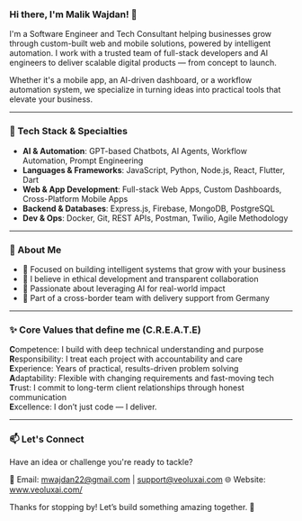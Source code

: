 ### Hi there, I'm Malik Wajdan! 👋

I'm a Software Engineer and Tech Consultant helping businesses grow through custom-built web and mobile solutions, powered by intelligent automation. I work with a trusted team of full-stack developers and AI engineers to deliver scalable digital products — from concept to launch.

Whether it's a mobile app, an AI-driven dashboard, or a workflow automation system, we specialize in turning ideas into practical tools that elevate your business.

---

### 🔧 Tech Stack & Specialties

- **AI & Automation**: GPT-based Chatbots, AI Agents, Workflow Automation, Prompt Engineering
- **Languages & Frameworks**: JavaScript, Python, Node.js, React, Flutter, Dart
- **Web & App Development**: Full-stack Web Apps, Custom Dashboards, Cross-Platform Mobile Apps
- **Backend & Databases**: Express.js, Firebase, MongoDB, PostgreSQL
- **Dev & Ops**: Docker, Git, REST APIs, Postman, Twilio, Agile Methodology

---

### 🌱 About Me

- 🚀 Focused on building intelligent systems that grow with your business
- 🤝 I believe in ethical development and transparent collaboration
- 🧠 Passionate about leveraging AI for real-world impact
- 📍 Part of a cross-border team with delivery support from Germany

---

### ✨ Core Values that define me (C.R.E.A.T.E)

**C**ompetence: I build with deep technical understanding and purpose  
**R**esponsibility: I treat each project with accountability and care  
**E**xperience: Years of practical, results-driven problem solving  
**A**daptability: Flexible with changing requirements and fast-moving tech  
**T**rust: I commit to long-term client relationships through honest communication  
**E**xcellence: I don’t just code — I deliver.

---

### 📫 Let's Connect

Have an idea or challenge you're ready to tackle?

📧 Email: mwajdan22@gmail.com | support@veoluxai.com 
🌐 Website: www.veoluxai.com/

Thanks for stopping by! Let’s build something amazing together. 🚀
